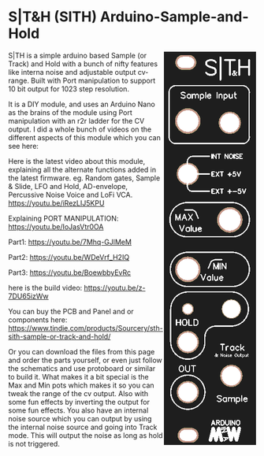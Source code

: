 # S|T&H (SITH) Arduino-Sample-and-Hold
<img align="right" src="SITH-frontpanel.png">
S|TH is a simple arduino based Sample (or Track) and Hold with a bunch of nifty features like interna noise and adjustable output cv-range. Built with Port manipulation to support 10 bit output for 1023 step resolution.

It is a DIY module, and uses an Arduino Nano as the brains of the module using Port manipulation with an r2r ladder for the CV output. I did a whole bunch of videos on the different aspects of this module which you can see here:

Here is the latest video about this module, explaining all the alternate functions added in the latest firmware. eg. Random gates, Sample & Slide, LFO and Hold, AD-envelope, Percussive Noise Voice and LoFi VCA.
https://youtu.be/iRezLIJ5KPU

Explaining PORT MANIPULATION: https://youtu.be/IoJasVtr0OA

Part1: https://youtu.be/7Mhq-GJlMeM

Part2: https://youtu.be/WDeVrf_H2IQ

Part3: https://youtu.be/BoewbbyEvRc


here is the build video: https://youtu.be/z-7DU65izWw


You can buy the PCB and Panel and or components here: 
https://www.tindie.com/products/Sourcery/sth-sith-sample-or-track-and-hold/


Or you can download the files from this page and order the parts yourself, or even just follow the schematics and use protoboard or similar to build it.
What makes it a bit special is the Max and Min pots which makes it so you can tweak the range of the cv output. Also with some fun effects by inverting the output for some fun effects. You also have an internal noise source which you can output by using the internal noise source and going into Track mode. This will output the noise as long as hold is not triggered.

